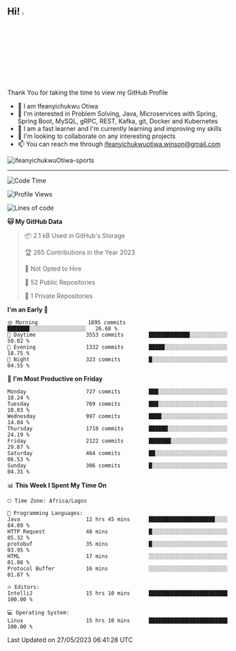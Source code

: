 <!-- BLOG-POST-LIST:START --><!-- BLOG-POST-LIST:END -->

## Hi! <img src="https://media.giphy.com/media/hvRJCLFzcasrR4ia7z/giphy.gif" width="4%"> 

Thank You for taking the time to view my GitHub Profile

- 👋 I am Ifeanyichukwu Otiwa
- 👀 I'm interested in Problem Solving, Java, Microservices with Spring, Spring Boot, MySQL, gRPC, REST, Kafka, git, Docker and Kubernetes
- 🌱 I am a fast learner and I'm currently learning and improving my skills
- 💞️ I'm looking to collaborate on any interesting projects
- 📫 You can reach me through ifeanyichukwuotiwa.winson@gmail.com

<p align="left" marginTop="10px"> <img src="https://komarev.com/ghpvc/?username=ifeanyichukwuOtiwa-sports&label=Profile%20views&color=0e75b6&style=for-the-badge" alt="ifeanyichukwuOtiwa-sports" /> </p>

***

<!--START_SECTION:waka-->
![Code Time](http://img.shields.io/badge/Code%20Time-1%2C396%20hrs%202%20mins-blue)

![Profile Views](http://img.shields.io/badge/Profile%20Views-9-blue)

![Lines of code](https://img.shields.io/badge/From%20Hello%20World%20I%27ve%20Written-2.2%20million%20lines%20of%20code-blue)

**🐱 My GitHub Data** 

> 📦 2.1 kB Used in GitHub's Storage 
 > 
> 🏆 265 Contributions in the Year 2023
 > 
> 🚫 Not Opted to Hire
 > 
> 📜 52 Public Repositories 
 > 
> 🔑 1 Private Repositories 
 > 
**I'm an Early 🐤** 

```text
🌞 Morning                1895 commits        ███████░░░░░░░░░░░░░░░░░░   26.68 % 
🌆 Daytime                3553 commits        █████████████░░░░░░░░░░░░   50.02 % 
🌃 Evening                1332 commits        █████░░░░░░░░░░░░░░░░░░░░   18.75 % 
🌙 Night                  323 commits         █░░░░░░░░░░░░░░░░░░░░░░░░   04.55 % 
```
📅 **I'm Most Productive on Friday** 

```text
Monday                   727 commits         ███░░░░░░░░░░░░░░░░░░░░░░   10.24 % 
Tuesday                  769 commits         ███░░░░░░░░░░░░░░░░░░░░░░   10.83 % 
Wednesday                997 commits         ████░░░░░░░░░░░░░░░░░░░░░   14.04 % 
Thursday                 1718 commits        ██████░░░░░░░░░░░░░░░░░░░   24.19 % 
Friday                   2122 commits        ███████░░░░░░░░░░░░░░░░░░   29.87 % 
Saturday                 464 commits         ██░░░░░░░░░░░░░░░░░░░░░░░   06.53 % 
Sunday                   306 commits         █░░░░░░░░░░░░░░░░░░░░░░░░   04.31 % 
```


📊 **This Week I Spent My Time On** 

```text
🕑︎ Time Zone: Africa/Lagos

💬 Programming Languages: 
Java                     12 hrs 45 mins      █████████████████████░░░░   84.09 % 
HTTP Request             48 mins             █░░░░░░░░░░░░░░░░░░░░░░░░   05.32 % 
protobuf                 35 mins             █░░░░░░░░░░░░░░░░░░░░░░░░   03.95 % 
HTML                     17 mins             ░░░░░░░░░░░░░░░░░░░░░░░░░   01.88 % 
Protocol Buffer          16 mins             ░░░░░░░░░░░░░░░░░░░░░░░░░   01.87 % 

🔥 Editors: 
IntelliJ                 15 hrs 10 mins      █████████████████████████   100.00 % 

💻 Operating System: 
Linux                    15 hrs 10 mins      █████████████████████████   100.00 % 
```


 Last Updated on 27/05/2023 06:41:28 UTC
<!--END_SECTION:waka-->

<!--
<p align="center">
![trophy](https://github-profile-trophy.vercel.app/?username=ifeanyichukwuOtiwa-sports&theme=onedark) (https://github.com/ryo-ma/github-profile-trophy)
</p>
-->

<!---
ifeanyi-otiwa/ifeanyi-otiwa is a ✨ special ✨ repository because its `README.md` (this file) appears on your GitHub profile.
You can click the Preview link to take a look at your changes.
--->
